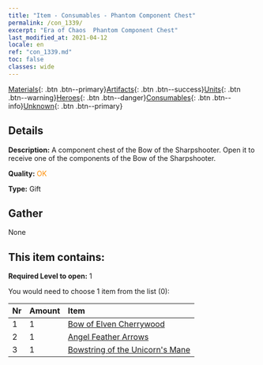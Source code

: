 ```yaml
---
title: "Item - Consumables - Phantom Component Chest"
permalink: /con_1339/
excerpt: "Era of Chaos  Phantom Component Chest"
last_modified_at: 2021-04-12
locale: en
ref: "con_1339.md"
toc: false
classes: wide
---
```

 [Materials](/){: .btn .btn--primary}[Artifacts](/Artifacts/){: .btn .btn--success}[Units](/Units/){: .btn .btn--warning}[Heroes](/Heroes/){: .btn .btn--danger}[Consumables](/Consumables/){: .btn .btn--info}[Unknown](/Unknown/){: .btn .btn--primary}

## Details
 **Description:** A component chest of the Bow of the Sharpshooter. Open it to receive one of the components of the Bow of the Sharpshooter.

 **Quality:** <span style="color: #FF8C00">OK</span>

 **Type:** Gift

## Gather

  None

## This item contains:

 **Required Level to open:** 1

 You would need to choose 1 item from the list (0):

  | Nr | Amount |     Item    |
  |:---|:-------|:------------|
  | 1 | 1 | [Bow of Elven Cherrywood](/Items/art_103/) | 
  | 2 | 1 | [Angel Feather Arrows](/Items/art_104/) | 
  | 3 | 1 | [Bowstring of the Unicorn's Mane](/Items/art_105/) | 
